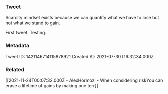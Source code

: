 ### Tweet
Scarcity mindset exists because we can quantify what we have to lose but not what we stand to gain. 

First tweet. Testing.

### Metadata
Tweet ID: 1421146714115878921
Created At: 2021-07-30T16:32:34.000Z

### Related
[[2021-11-24T00:07:32.000Z - AlexHormozi - When considering riskYou can erase a lifetime of gains by making one terr]]

